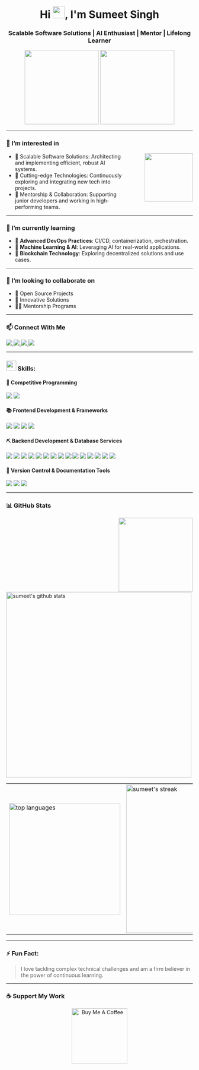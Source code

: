 <h1 align="center">Hi <img src="https://user-images.githubusercontent.com/18350557/176309783-0785949b-9127-417c-8b55-ab5a4333674e.gif" height="32">, I'm Sumeet Singh</h1>
<h3 align="center">Scalable Software Solutions | AI Enthusiast | Mentor | Lifelong Learner</h3>

<p align="center">
  <img src="https://user-images.githubusercontent.com/74038190/225813708-98b745f2-7d22-48cf-9150-083f1b00d6c9.gif" height="200" />
  <img src="https://user-images.githubusercontent.com/74038190/212750155-3ceddfbd-19d3-40a3-87af-8d329c8323c4.gif" height="200" />
</p>

---

### 👀 I’m interested in
<animated-image data-catalyst style="float: right; width: 35%;">
  <img align="right" src="https://media.giphy.com/media/ZVik7pBtu9dNS/giphy.gif" height= "130";/>
  </animated-image>

- 🔧 Scalable Software Solutions: Architecting and implementing efficient, robust AI systems.
- 🚀 Cutting-edge Technologies: Continuously exploring and integrating new tech into projects.
- 🤝 Mentorship & Collaboration: Supporting junior developers and working in high-performing teams.

---

### 🌱 I’m currently learning

- 🐳 **Advanced DevOps Practices**: CI/CD, containerization, orchestration.
- 🤖 **Machine Learning & AI**: Leveraging AI for real-world applications.
- 🔗 **Blockchain Technology**: Exploring decentralized solutions and use cases.

---

### 💞️ I’m looking to collaborate on

- 🧩 Open Source Projects
- 🌟 Innovative Solutions
- 🧑‍🏫 Mentorship Programs

---

### 📫 Connect With Me

<p>
  <a href="mailto:ssumeet389@gmail.com">
    <img src="https://img.shields.io/badge/My CV-grey?style=for-the-badge&logo=Gmail&logoColor=white" />
  </a>
  <a href="https://www.linkedin.com/in/sumeet-singh-724839133/" target="_blank">
    <img src="https://img.shields.io/badge/@LinkedIn-blue?style=for-the-badge&logo=linkedin&logoColor=white" />
  </a>
  <a href="https://medium.com/@sumeetprince.kumar" target="_blank">
    <img src="https://img.shields.io/badge/Medium-grey?style=for-the-badge&logo=medium&logoColor=white" />
  </a>
  <a href="https://linktr.ee/bysumeetsingh" target="_blank">
    <img src="https://img.shields.io/badge/Read My Blogs-green?style=for-the-badge&logo=Linktree&logoColor=white" />
  </a>
</p>

---

### <img src="https://media2.giphy.com/media/QssGEmpkyEOhBCb7e1/giphy.gif" width="27px"> Skills:
<h4 class="heading-element" dir="auto">🦖 Competitive Programming</h4>
<p>
  <img src="https://ziadoua.github.io/m3-Markdown-Badges/badges/C/c2.svg" />
  <img src="https://ziadoua.github.io/m3-Markdown-Badges/badges/C++/c++3.svg" />
</p>
<h4 class="heading-element" dir="auto">📚 Frontend Development &amp; Frameworks</h4>
<p>
  <img src="https://ziadoua.github.io/m3-Markdown-Badges/badges/HTML/html1.svg" />
  <img src="https://ziadoua.github.io/m3-Markdown-Badges/badges/CSS/css2.svg" />
  <img src="https://ziadoua.github.io/m3-Markdown-Badges/badges/Javascript/javascript3.svg" />
  <img src="https://ziadoua.github.io/m3-Markdown-Badges/badges/React/react2.svg" />
  
</p>
<h4>⛏️ Backend Development & Database Services</h4>
<p>
  <img src="https://ziadoua.github.io/m3-Markdown-Badges/badges/Java/java1.svg" />
  <img src="https://ziadoua.github.io/m3-Markdown-Badges/badges/Python/python3.svg" />
  <img src="https://ziadoua.github.io/m3-Markdown-Badges/badges/FastAPI/fastapi1.svg" />
  <img src="https://ziadoua.github.io/m3-Markdown-Badges/badges/NodeJS/nodejs2.svg" />
  <img src="https://ziadoua.github.io/m3-Markdown-Badges/badges/Express/express3.svg" />
  <img src="https://ziadoua.github.io/m3-Markdown-Badges/badges/MySQL/mysql3.svg" />
  <img src="https://ziadoua.github.io/m3-Markdown-Badges/badges/PostgreSQL/postgresql1.svg" />
  <img src="https://ziadoua.github.io/m3-Markdown-Badges/badges/MongoDB/mongodb1.svg" />
  <img src="https://ziadoua.github.io/m3-Markdown-Badges/badges/Postman/postman1.svg" />
  <img src="https://ziadoua.github.io/m3-Markdown-Badges/badges/Docker/docker1.svg" /> 
  <img src="https://ziadoua.github.io/m3-Markdown-Badges/badges/Firebase/firebase2.svg" /> 
  <img src="https://ziadoua.github.io/m3-Markdown-Badges/badges/GraphQL/graphql2.svg" />
  <img src="https://ziadoua.github.io/m3-Markdown-Badges/badges/RabbitMQ/rabbitmq1.svg" />
  <img src="https://ziadoua.github.io/m3-Markdown-Badges/badges/AWS/aws3.svg" />
  <img src="https://ziadoua.github.io/m3-Markdown-Badges/badges/VisualStudioCode/visualstudiocode3.svg" />
  
</p>
<h4 class="heading-element" dir="auto">🚦 Version Control &amp; Documentation Tools</h4>
<p>
  <img src="https://ziadoua.github.io/m3-Markdown-Badges/badges/Git/git1.svg" />
  <img src="https://ziadoua.github.io/m3-Markdown-Badges/badges/Github/github1.svg" />
  <img src="https://ziadoua.github.io/m3-Markdown-Badges/badges/Notion/notion1.svg" />
</p>

---

### 📊 GitHub Stats

<img align="right" src="https://media.tenor.com/fOD0TBLKQg8AAAAi/spider-man-no-way-home-marvel-studios.gif" height="200" />

<table>
  <tr>
    <td>
      <img src="https://github-readme-stats.vercel.app/api/top-langs/?username=thecaspian007&layout=compact&theme=radical" alt="top languages" width="300" />
    </td>
    <td>
      <img src="https://streak-stats.demolab.com?user=thecaspian007&theme=radical&hide_border=false" alt="sumeet's streak" width="400" />
    </td>
  </tr>
  <tr>
     <img src="https://github-readme-stats.vercel.app/api?username=thecaspian007&show_icons=true&theme=radical" alt="sumeet's github stats" width="500"/>
  </tr>
</table>

---

### ⚡ Fun Fact:
> I love tackling complex technical challenges and am a firm believer in the power of continuous learning.

---

### ☕ Support My Work

<p align="center">
  <a href="https://www.buymeacoffee.com/bysumeetsingh" target="_blank">
    <img src="https://cdn.buymeacoffee.com/buttons/v2/default-yellow.png" width="150" alt="Buy Me A Coffee" />
  </a>
</p>

<!---
thecaspian007/thecaspian007 is a ✨ special ✨ repository because its `README.md` appears on your GitHub profile.
--->
